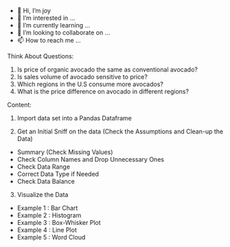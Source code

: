 - 👋 Hi, I’m joy
- 👀 I’m interested in ...
- 🌱 I’m currently learning ...
- 💞️ I’m looking to collaborate on ...
- 📫 How to reach me ...


Think About Questions:
1. Is price of organic avocado the same as conventional avocado?
2. Is sales volume of avocado sensitive to price?
3. Which regions in the U.S consume more avocados?
4. What is the price difference on avocado in different regions?

Content:
1. Import data set into a Pandas Dataframe

2. Get an Initial Sniff on the data (Check the Assumptions and Clean-up the Data)
  - Summary (Check Missing Values)
  - Check Column Names and Drop Unnecessary Ones
  - Check Data Range
  - Correct Data Type if Needed
  - Check Data Balance

3. Visualize the Data
  - Example 1 : Bar Chart
  - Example 2 : Histogram
  - Example 3 : Box-Whisker Plot
  - Example 4 : Line Plot
  - Example 5 : Word Cloud
